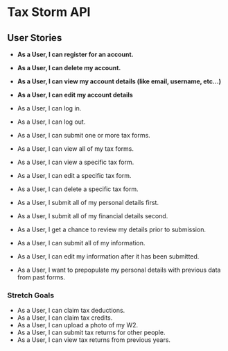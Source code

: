 # Tax Storm API

## User Stories
* **As a User, I can register for an account.**
* **As a User, I can delete my account.**
* **As a User, I can view my account details (like email, username, etc…)**
* **As a User, I can edit my account details**
* As a User, I can log in.
* As a User, I can log out.
* As a User, I can submit one or more tax forms.
* As a User, I can view all of my tax forms.
* As a User, I can view a specific tax form.
* As a User, I can edit a specific tax form.
* As a User, I can delete a specific tax form.

* As a User, I submit all of my personal details first.
* As a User, I submit all of my financial details second.
* As a User, I get a chance to review my details prior to submission.
* As a User, I can submit all of my information.
* As a User, I can edit my information after it has been submitted.
* As a User, I want to prepopulate my personal details with previous data from past forms.

### Stretch Goals
* As a User, I can claim tax deductions.
* As a User, I can claim tax credits.
* As a User, I can upload a photo of my W2.
* As a User, I can submit tax returns for other people.
* As a User, I can view tax returns from previous years.